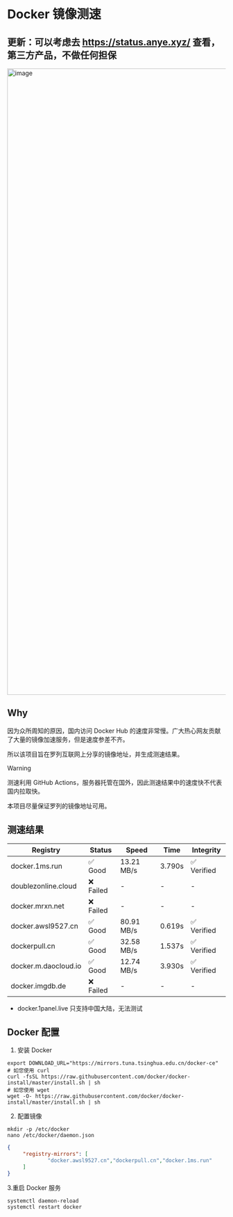 # Docker 镜像测速

## 更新：可以考虑去 https://status.anye.xyz/ 查看，第三方产品，不做任何担保

<img width="2940" height="1442" alt="image" src="https://github.com/user-attachments/assets/88d07c9e-3d3a-4e58-8d20-502e8feb0356" />


## Why

因为众所周知的原因，国内访问 Docker Hub 的速度非常慢。广大热心网友贡献了大量的镜像加速服务，但是速度参差不齐。


所以该项目旨在罗列互联网上分享的镜像地址，并生成测速结果。

> [!WARNING]
> 测速利用 GitHub Actions，服务器托管在国外，因此测速结果中的速度快不代表国内拉取快。
>

本项目尽量保证罗列的镜像地址可用。

## 测速结果

| Registry | Status | Speed | Time | Integrity |
|----------|--------|-------|------|-----------|
| docker.1ms.run | ✅ Good | 13.21 MB/s | 3.790s | ✅ Verified |
| doublezonline.cloud | ❌ Failed | - | - | - |
| docker.mrxn.net | ❌ Failed | - | - | - |
| docker.awsl9527.cn | ✅ Good | 80.91 MB/s | 0.619s | ✅ Verified |
| dockerpull.cn | ✅ Good | 32.58 MB/s | 1.537s | ✅ Verified |
| docker.m.daocloud.io | ✅ Good | 12.74 MB/s | 3.930s | ✅ Verified |
| docker.imgdb.de | ❌ Failed | - | - | - |

- docker.1panel.live 只支持中国大陆，无法测试

## Docker 配置

1. 安装 Docker
```shell
export DOWNLOAD_URL="https://mirrors.tuna.tsinghua.edu.cn/docker-ce"
# 如您使用 curl
curl -fsSL https://raw.githubusercontent.com/docker/docker-install/master/install.sh | sh
# 如您使用 wget
wget -O- https://raw.githubusercontent.com/docker/docker-install/master/install.sh | sh
```

2. 配置镜像

```shell
mkdir -p /etc/docker
nano /etc/docker/daemon.json
```

```json
{
     "registry-mirrors": [
             "docker.awsl9527.cn","dockerpull.cn","docker.1ms.run"
     ]
}
```

 3.重启 Docker 服务
```shell
systemctl daemon-reload
systemctl restart docker
```
